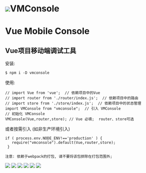 
 
<h1><img src="./doc/logo.png" >VMConsole</h1>
<h1>Vue Mobile Console</h1>
<h2>Vue项目移动端调试工具</h2>


安装: 
```
$ npm i -D vmconsole
```

使用: 
```
// import Vue from 'vue';  // 依赖项目中的Vue  
// import router from './router/index.js';  // 依赖项目中的路由 
// import store from './store/index.js';  // 依赖项目中的状态管理 
import VMConsole from "vmconsole";  // 引入 VMConsole  
// 初始化 VMConsole 
VMConsole(Vue,router,store); // Vue 必填;  router、store可选  
```


或者按需引入 (如非生产环境引入) 
```
if ( process.env.NODE_ENV!=='production' ) {
   require("vmconsole").default(Vue,router,store); 
 }
```

```
注意: 依赖于webpack的打包, 请不要将该包排除在打包范围外; 
```

<img src="./doc/console.jpg" > 
<img src="./doc/element.jpg" > 
<img src="./doc/element1.jpg" > 
<img src="./doc/network.jpg" > 
<img src="./doc/routes.jpg" > 
<img src="./doc/storage.jpg" > 





 



















